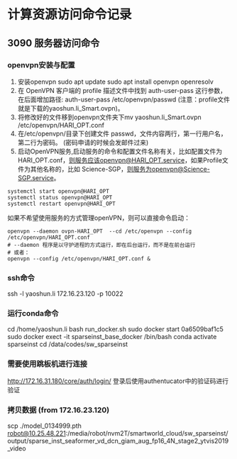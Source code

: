 # **计算资源访问命令记录**

## 3090 服务器访问命令
### openvpn安装与配置
1. 安装openvpn
sudo apt update
sudo apt install openvpn openresolv
2. 在 OpenVPN 客户端的 profile 描述文件中找到 auth-user-pass 这行参数，在后面增加路径: auth-user-pass /etc/openvpn/passwd  (注意：profile文件就是下载的yaoshun.li_Smart.ovpn)。
3. 将修改好的文件移到openvpn文件夹下mv yaoshun.li_Smart.ovpn /etc/openvpn/HARI_OPT.conf 
4. 在/etc/openvpn/目录下创建文件 passwd，文件内容两行，第一行用户名，第二行为密码。 (密码申请的时候会发邮件过来)
5. 启动OpenVPN服务,启动服务的命令和配置文件名称有关，比如配置文件为HARI_OPT.conf，则服务应该openvpn@HARI_OPT.service，如果Profile文件为其他名称的，比如 Science-SGP，则服务为openvpn@Science-SGP.service。
```
systemctl start openvpn@HARI_OPT
systemctl status openvpn@HARI_OPT
systemctl restart openvpn@HARI_OPT
```
如果不希望使用服务的方式管理openVPN，则可以直接命令启动：
```
openvpn --daemon ovpn-HARI_OPT  --cd /etc/openvpn --config /etc/openvpn/HARI_OPT.conf
# --daemon 程序是以守护进程的方式运行，即在后台运行，而不是在前台运行
# 或者：
openvpn --config /etc/openvpn/HARI_OPT.conf &
```
### ssh命令
ssh -l yaoshun.li 172.16.23.120 -p 10022

### 运行conda命令
<!-- source /data1/yaoshun.li/Anaconda/anaconda3/bin/activate
conda init -->
cd /home/yaoshun.li
bash run_docker.sh
sudo docker start 0a6509baf1c5
sudo docker exect -it sparseinst_base_docker /bin/bash
conda activate sparseinst
cd /data/codes/sw_sparseinst


### 需要使用跳板机进行连接

http://172.16.31.180/core/auth/login/
登录后使用authentucator中的验证码进行验证

### 拷贝数据 (from 172.16.23.120)
scp ./model_0134999.pth robot@10.25.48.221:/media/robot/nvm2T/smartworld_cloud/sw_sparseinst/output/sparse_inst_seaformer_vd_dcn_giam_aug_fp16_4N_stage2_ytvis2019_video